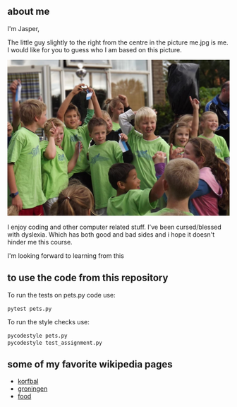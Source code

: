 ## about me

I'm Jasper,

The little guy slightly to the right from the centre in the picture me.jpg is me.
I would like for you to guess who I am based on this picture.

![this is me](me.jpg)

I enjoy coding and other computer related stuff.
I've been cursed/blessed with dyslexia.
Which has both good and bad sides and i hope it doesn't hinder me this course.

I'm looking forward to learning from this


## to use the code from this repository
To run the tests on pets.py code use:
```
pytest pets.py
```

To run the style checks use:
```
pycodestyle pets.py
pycodestyle test_assignment.py
```


## some of my favorite wikipedia pages

+ [korfbal](https://nl.wikipedia.org/wiki/Korfbal)
+ [groningen](https://nl.wikipedia.org/wiki/Groningen_(stad))
+ [food](https://nl.wikipedia.org/wiki/Eten)